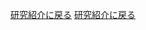 <a href="{{ '/research_interest' | relative_url }}">研究紹介に戻る</a>
<a href="{{ '/research_interest' | relative_url }}">研究紹介に戻る</a>